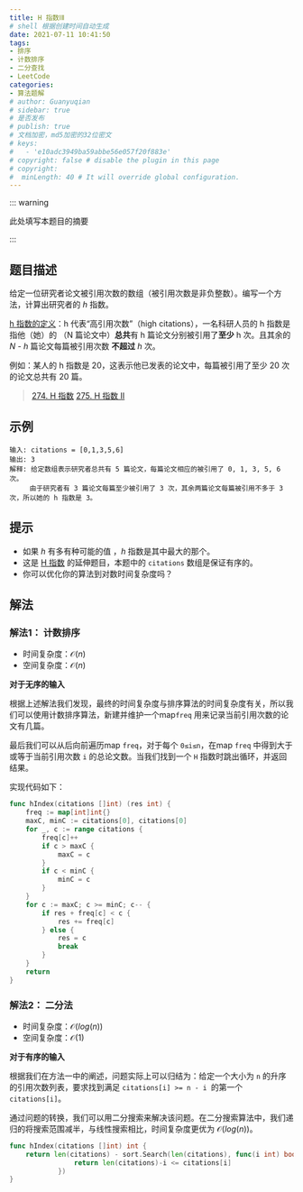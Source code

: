 ```yaml
---
title: H 指数ⅠⅡ
# shell 根据创建时间自动生成
date: 2021-07-11 10:41:50
tags:
- 排序
- 计数排序
- 二分查找
- LeetCode
categories:
- 算法题解
# author: Guanyuqian
# sidebar: true
# 是否发布
# publish: true
# 文档加密，md5加密的32位密文
# keys:
# 	- 'e10adc3949ba59abbe56e057f20f883e'
# copyright: false # disable the plugin in this page 
# copyright:
#  minLength: 40 # It will override global configuration. 
---
```


::: warning

此处填写本题目的摘要

:::

<!-- more -->

## 题目描述

给定一位研究者论文被引用次数的数组（被引用次数是非负整数）。编写一个方法，计算出研究者的 *h* 指数。

[h 指数的定义](https://baike.baidu.com/item/h-index/3991452?fr=aladdin)：h 代表“高引用次数”（high citations），一名科研人员的 h 指数是指他（她）的 （N 篇论文中）**总共**有 h 篇论文分别被引用了**至少** h 次。且其余的 *N - h* 篇论文每篇被引用次数 **不超过** *h* 次。

例如：某人的 h 指数是 20，这表示他已发表的论文中，每篇被引用了至少 20 次的论文总共有 20 篇。

> [274. H 指数](https://leetcode-cn.com/problems/h-index/) [275. H 指数 II](https://leetcode-cn.com/problems/h-index-ii/)



## 示例

```
输入: citations = [0,1,3,5,6]
输出: 3 
解释: 给定数组表示研究者总共有 5 篇论文，每篇论文相应的被引用了 0, 1, 3, 5, 6 次。
     由于研究者有 3 篇论文每篇至少被引用了 3 次，其余两篇论文每篇被引用不多于 3 次，所以她的 h 指数是 3。
```



## 提示

- 如果 *h* 有多有种可能的值 ，*h* 指数是其中最大的那个。
- 这是 [H 指数](https://leetcode-cn.com/problems/h-index/description/) 的延伸题目，本题中的 `citations` 数组是保证有序的。
- 你可以优化你的算法到对数时间复杂度吗？

## 解法

### 解法1： 计数排序

- 时间复杂度：$\mathcal{O}(n)$
- 空间复杂度：$\mathcal{O}(n)$

**对于无序的输入**

根据上述解法我们发现，最终的时间复杂度与排序算法的时间复杂度有关，所以我们可以使用计数排序算法，新建并维护一个map`freq` 用来记录当前引用次数的论文有几篇。

最后我们可以从后向前遍历map `freq`，对于每个 `0≤i≤n`，在map `freq` 中得到大于或等于当前引用次数 `i` 的总论文数。当我们找到一个 `H` 指数时跳出循环，并返回结果。

实现代码如下：

```go
func hIndex(citations []int) (res int) {
    freq := map[int]int{}
    maxC, minC := citations[0], citations[0]
    for _, c := range citations {
        freq[c]++
        if c > maxC {
            maxC = c
        }
        if c < minC {
            minC = c
        }
    }
    for c := maxC; c >= minC; c-- {
        if res + freq[c] < c {
            res += freq[c]
        } else {
            res = c
            break
        }
    }
    return
}
```

### 解法2： 二分法

- 时间复杂度：$\mathcal{O}(log(n))$
- 空间复杂度：$\mathcal{O}(1)$

**对于有序的输入**

根据我们在方法一中的阐述，问题实际上可以归结为：给定一个大小为 `n` 的升序的引用次数列表，要求找到满足 `citations[i] >= n - i `的第一个 `citations[i]`。

通过问题的转换，我们可以用二分搜索来解决该问题。在二分搜索算法中，我们递归的将搜索范围减半，与线性搜索相比，时间复杂度更优为 $\mathcal{O}(log(n))$。

```go
func hIndex(citations []int) int {
    return len(citations) - sort.Search(len(citations), func(i int) bool {
                return len(citations)-i <= citations[i]
            })
}
```

